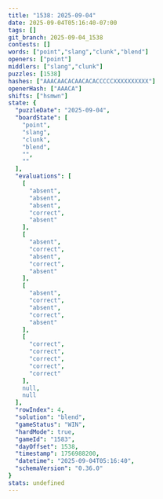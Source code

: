 ```yaml
---
title: "1538: 2025-09-04"
date: 2025-09-04T05:16:40-07:00
tags: []
git_branch: 2025-09-04_1538
contests: []
words: ["point","slang","clunk","blend"]
openers: ["point"]
middlers: ["slang","clunk"]
puzzles: [1538]
hashes: ["AAACAACACAACACACCCCCXXXXXXXXXX"]
openerHash: ["AAACA"]
shifts: ["hsmwn"]
state: {
  "puzzleDate": "2025-09-04",
  "boardState": [
    "point",
    "slang",
    "clunk",
    "blend",
    "",
    ""
  ],
  "evaluations": [
    [
      "absent",
      "absent",
      "absent",
      "correct",
      "absent"
    ],
    [
      "absent",
      "correct",
      "absent",
      "correct",
      "absent"
    ],
    [
      "absent",
      "correct",
      "absent",
      "correct",
      "absent"
    ],
    [
      "correct",
      "correct",
      "correct",
      "correct",
      "correct"
    ],
    null,
    null
  ],
  "rowIndex": 4,
  "solution": "blend",
  "gameStatus": "WIN",
  "hardMode": true,
  "gameId": "1583",
  "dayOffset": 1538,
  "timestamp": 1756988200,
  "datetime": "2025-09-04T05:16:40",
  "schemaVersion": "0.36.0"
}
stats: undefined
---
```

<!-- more -->
